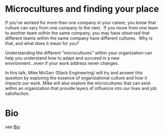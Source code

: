 # Microcultures and finding your place

If you’ve worked for more than one company in your career, you know that culture can vary from one company to the next.  If you move from one team to another team within the same company, you may have observed that different teams within the same company have different cultures.  Why is that, and what does it mean for you?

Understanding the different "microcultures" within your organization can help you understand how to adapt and succeed in a new environment...even if your work address never changes.

In this talk, Mike McGarr (Slack Engineering) will try and answer this question by exploring the essence of organizational culture and how it impacts our work. Mike will also explore the microcultures that can exist within an organization that provide layers of influence into our lives and job satisfaction.

# Bio
see [Bio](../master/bio.md)
